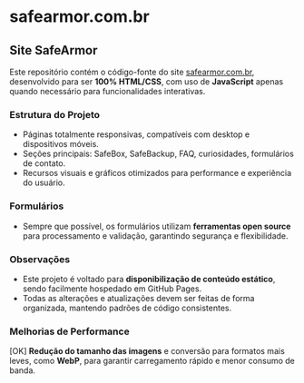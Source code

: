 # safearmor.com.br

## Site SafeArmor

Este repositório contém o código-fonte do site [safearmor.com.br](https://safearmor.com.br), desenvolvido para ser **100% HTML/CSS**, com uso de **JavaScript** apenas quando necessário para funcionalidades interativas.

### Estrutura do Projeto
- Páginas totalmente responsivas, compatíveis com desktop e dispositivos móveis.
- Seções principais: SafeBox, SafeBackup, FAQ, curiosidades, formulários de contato.
- Recursos visuais e gráficos otimizados para performance e experiência do usuário.

### Formulários
- Sempre que possível, os formulários utilizam **ferramentas open source** para processamento e validação, garantindo segurança e flexibilidade.

### Observações
- Este projeto é voltado para **disponibilização de conteúdo estático**, sendo facilmente hospedado em GitHub Pages.
- Todas as alterações e atualizações devem ser feitas de forma organizada, mantendo padrões de código consistentes.

### Melhorias de Performance
[OK] **Redução do tamanho das imagens** e conversão para formatos mais leves, como **WebP**, para garantir carregamento rápido e menor consumo de banda.
